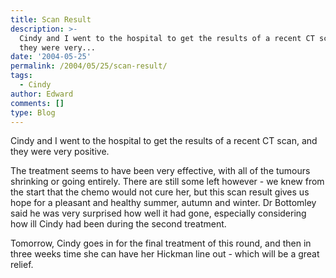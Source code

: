 ```yaml
---
title: Scan Result
description: >-
  Cindy and I went to the hospital to get the results of a recent CT scan, and
  they were very...
date: '2004-05-25'
permalink: /2004/05/25/scan-result/
tags:
  - Cindy
author: Edward
comments: []
type: Blog
---
```


Cindy and I went to the hospital to get the results of a recent CT scan,
and they were very positive.

The treatment seems to have been very effective, with all of the tumours
shrinking or going entirely. There are still some left however - we knew
from the start that the chemo would not cure her, but this scan result
gives us hope for a pleasant and healthy summer, autumn and winter. Dr
Bottomley said he was very surprised how well it had gone, especially
considering how ill Cindy had been during the second treatment.

Tomorrow, Cindy goes in for the final treatment of this round, and then
in three weeks time she can have her Hickman line out - which will be a
great relief.

